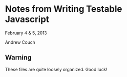 Notes from Writing Testable Javascript
======================================

February 4 &amp; 5, 2013

Andrew Couch


Warning
-------

These files are quite loosely organized.  Good luck!

